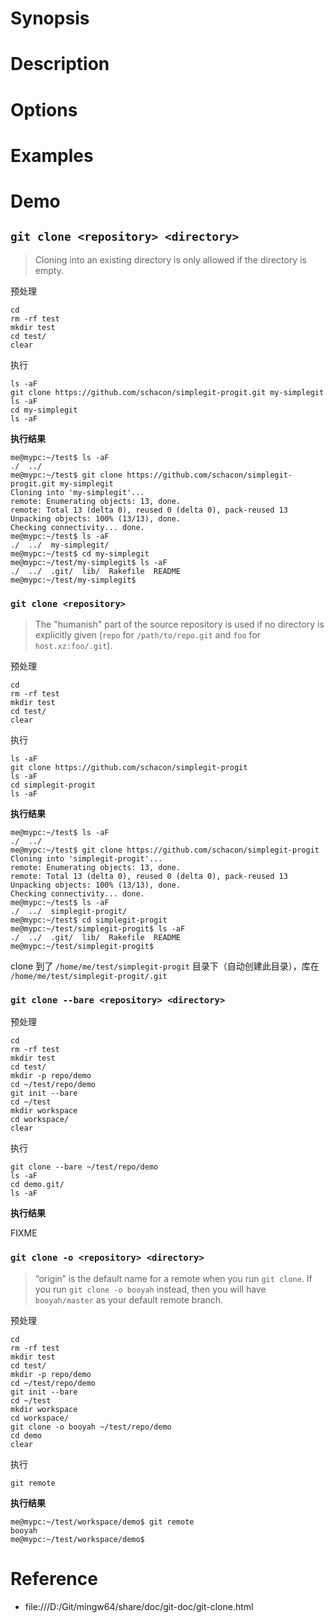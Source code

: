 # Synopsis


# Description


# Options


# Examples


# Demo
## `git clone <repository> <directory>`
>  Cloning into an existing directory is only allowed if the directory is empty.

预处理

    cd
    rm -rf test
    mkdir test
    cd test/
    clear

执行

    ls -aF
    git clone https://github.com/schacon/simplegit-progit.git my-simplegit
    ls -aF
    cd my-simplegit
    ls -aF

**执行结果**

    me@mypc:~/test$ ls -aF
    ./  ../
    me@mypc:~/test$ git clone https://github.com/schacon/simplegit-progit.git my-simplegit
    Cloning into 'my-simplegit'...
    remote: Enumerating objects: 13, done.
    remote: Total 13 (delta 0), reused 0 (delta 0), pack-reused 13
    Unpacking objects: 100% (13/13), done.
    Checking connectivity... done.
    me@mypc:~/test$ ls -aF
    ./  ../  my-simplegit/
    me@mypc:~/test$ cd my-simplegit
    me@mypc:~/test/my-simplegit$ ls -aF
    ./  ../  .git/  lib/  Rakefile  README
    me@mypc:~/test/my-simplegit$ 


### `git clone <repository>`
>  The "humanish" part of the source repository is used if no directory is explicitly given (`repo` for `/path/to/repo.git` and `foo` for `host.xz:foo/.git`).


预处理

    cd
    rm -rf test
    mkdir test
    cd test/
    clear

执行

    ls -aF
    git clone https://github.com/schacon/simplegit-progit
    ls -aF
    cd simplegit-progit
    ls -aF

**执行结果**

    me@mypc:~/test$ ls -aF
    ./  ../
    me@mypc:~/test$ git clone https://github.com/schacon/simplegit-progit
    Cloning into 'simplegit-progit'...
    remote: Enumerating objects: 13, done.
    remote: Total 13 (delta 0), reused 0 (delta 0), pack-reused 13
    Unpacking objects: 100% (13/13), done.
    Checking connectivity... done.
    me@mypc:~/test$ ls -aF
    ./  ../  simplegit-progit/
    me@mypc:~/test$ cd simplegit-progit
    me@mypc:~/test/simplegit-progit$ ls -aF
    ./  ../  .git/  lib/  Rakefile  README
    me@mypc:~/test/simplegit-progit$ 

clone 到了 `/home/me/test/simplegit-progit` 目录下（自动创建此目录），库在 `/home/me/test/simplegit-progit/.git`


### `git clone --bare <repository> <directory>`
预处理

    cd
    rm -rf test
    mkdir test
    cd test/
    mkdir -p repo/demo
    cd ~/test/repo/demo
    git init --bare
    cd ~/test
    mkdir workspace
    cd workspace/
    clear

执行

    git clone --bare ~/test/repo/demo
    ls -aF
    cd demo.git/
    ls -aF

**执行结果**

FIXME


### `git clone -o <repository> <directory>`
> “origin” is the default name for a remote when you run `git clone`. If you run `git clone -o booyah` instead, then you will have `booyah/master` as your default remote branch.

预处理

    cd
    rm -rf test
    mkdir test
    cd test/
    mkdir -p repo/demo
    cd ~/test/repo/demo
    git init --bare
    cd ~/test
    mkdir workspace
    cd workspace/
    git clone -o booyah ~/test/repo/demo
    cd demo
    clear

执行

    git remote

**执行结果**

    me@mypc:~/test/workspace/demo$ git remote
    booyah
    me@mypc:~/test/workspace/demo$ 


# Reference
- file:///D:/Git/mingw64/share/doc/git-doc/git-clone.html
